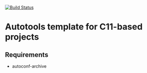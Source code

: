 [![Build Status](https://travis-ci.org/mpoullet/autotools-c-template.svg?branch=master)](https://travis-ci.org/mpoullet/autotools-c-template)

# Autotools template for C11-based projects

## Requirements

* autoconf-archive
